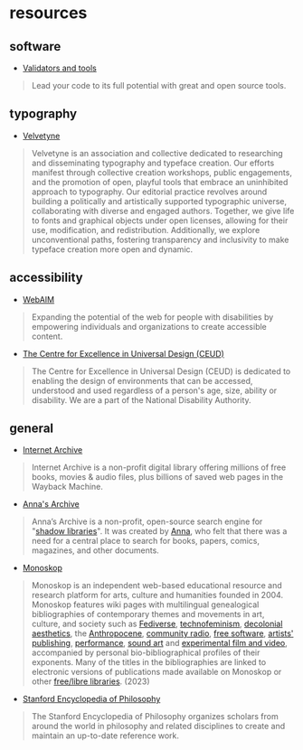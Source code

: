 # resources

## software

- [Validators and tools](https://www.w3.org/developers/tools/)
> Lead your code to its full potential with great and open source tools.

## typography

- [Velvetyne](https://velvetyne.fr)
> Velvetyne is an association and collective dedicated to researching and disseminating typography and typeface creation. Our efforts manifest through collective creation workshops, public engagements, and the promotion of open, playful tools that embrace an uninhibited approach to typography. Our editorial practice revolves around building a politically and artistically supported typographic universe, collaborating with diverse and engaged authors. Together, we give life to fonts and graphical objects under open licenses, allowing for their use, modification, and redistribution. Additionally, we explore unconventional paths, fostering transparency and inclusivity to make typeface creation more open and dynamic.

## accessibility

- [WebAIM](https://webaim.org)
> Expanding the potential of the web for people with disabilities by empowering individuals and organizations to create accessible content.

- [The Centre for Excellence in Universal Design (CEUD)](https://universaldesign.ie)
> The Centre for Excellence in Universal Design (CEUD) is dedicated to enabling the design of environments that can be accessed, understood and used regardless of a person's age, size, ability or disability. We are a part of the National Disability Authority.

## general

- [Internet Archive](https://archive.org/)
> Internet Archive is a non-profit digital library offering millions of free books, movies & audio files, plus billions of saved web pages in the Wayback Machine.

- [Anna's Archive](https://annas-archive.org)
> Anna’s Archive is a non-profit, open-source search engine for "[shadow libraries](https://en.wikipedia.org/wiki/Shadow_library)". It was created by [Anna](https://annas-blog.org/), who felt that there was a need for a central place to search for books, papers, comics, magazines, and other documents.

- [Monoskop](https://monoskop.org/)
> Monoskop is an independent web-based educational resource and research platform for arts, culture and humanities founded in 2004. Monoskop features wiki pages with multilingual genealogical bibliographies of contemporary themes and movements in art, culture, and society such as [Fediverse](https://monoskop.org/Fediverse), [technofeminism](https://monoskop.org/Technofeminism), [decolonial aesthetics](https://monoskop.org/Decolonial_aesthetics), the [Anthropocene](https://monoskop.org/Anthropocene), [community radio](https://monoskop.org/Community_radio), [free software](https://monoskop.org/Free_software), [artists' publishing](https://monoskop.org/Artists%27_publishing), [performance](https://monoskop.org/Performance), [sound art](https://monoskop.org/Sound_art) and [experimental film and video](https://monoskop.org/Experimental_film), accompanied by personal bio-bibliographical profiles of their exponents. Many of the titles in the bibliographies are linked to electronic versions of publications made available on Monoskop or other [free/libre libraries](https://monoskop.org/Shadow_libraries). (2023)

- [Stanford Encyclopedia of Philosophy](https://plato.stanford.edu/index.html)
> The Stanford Encyclopedia of Philosophy organizes scholars from around the world in philosophy and related disciplines to create and maintain an up-to-date reference work.